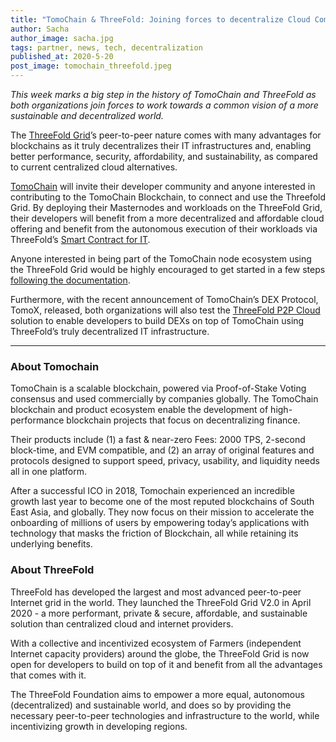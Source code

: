 ```yaml
---
title: "TomoChain & ThreeFold: Joining forces to decentralize Cloud Computing &  TomoChain Masternodes."
author: Sacha
author_image: sacha.jpg
tags: partner, news, tech, decentralization
published_at: 2020-5-20
post_image: tomochain_threefold.jpeg
---
```


_This week marks a big step in the history of TomoChain and ThreeFold as both organizations join forces to work towards a common vision of a more sustainable and decentralized world._

The [ThreeFold Grid](https://wiki.threefold.io/#/grid_why)’s peer-to-peer nature comes with many advantages for blockchains as it truly decentralizes their IT infrastructures and, enabling better performance, security, affordability, and sustainability, as compared to current centralized cloud alternatives.

[TomoChain](https://tomochain.com) will invite their developer community and anyone interested in contributing to the TomoChain Blockchain, to connect and use the Threefold Grid. By deploying their Masternodes and workloads on the ThreeFold Grid, their developers will benefit from a more decentralized and affordable cloud offering and benefit from the autonomous execution of their workloads via ThreeFold’s [Smart Contract for IT](https://sdk.threefold.io/#/smart_contract).

Anyone interested in being part of the TomoChain node ecosystem using the ThreeFold Grid would be highly encouraged to get started in a few steps [following the documentation](https://forum.threefold.io/t/setting-up-a-tomochain-node-in-5-steps/389).

Furthermore, with the recent announcement of TomoChain’s DEX Protocol, TomoX, released, both organizations will also test the [ThreeFold P2P Cloud](https://sdk.threefold.io/#/intro) solution to enable developers to build DEXs on top of TomoChain using ThreeFold’s truly decentralized IT infrastructure.

---

### About Tomochain
TomoChain is a scalable blockchain, powered via Proof-of-Stake Voting consensus and used commercially by companies globally. The TomoChain blockchain and product ecosystem enable the development of high-performance blockchain projects that focus on decentralizing finance. 

Their products include (1) a fast & near-zero Fees: 2000 TPS, 2-second block-time, and EVM  compatible, and (2) an array of original features and protocols designed to support speed, privacy, usability, and liquidity needs all in one platform. 

After a successful ICO in 2018, Tomochain experienced an incredible growth last year to become one of the most reputed blockchains of South East Asia, and globally. They now focus on their mission to accelerate the onboarding of millions of users by empowering today’s applications with technology that masks the friction of Blockchain, all while retaining its underlying benefits.

### About ThreeFold
ThreeFold has developed the largest and most advanced peer-to-peer Internet grid in the world.  They launched the ThreeFold Grid V2.0 in  April 2020 - a  more performant, private & secure, affordable, and sustainable solution than centralized cloud and internet providers. 

With a collective and incentivized ecosystem of Farmers (independent Internet capacity providers) around the globe, the ThreeFold Grid is now open for developers to build on top of it and benefit from all the advantages that comes with it.

The ThreeFold Foundation aims to empower a more equal, autonomous (decentralized) and sustainable world, and does so  by providing the necessary peer-to-peer technologies and infrastructure to the world, while incentivizing growth in developing regions.

